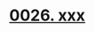 # [0026. xxx](https://github.com/Tdahuyou/chrome/tree/main/0026.%20xxx)

<!-- region:toc -->

<!-- endregion:toc -->


